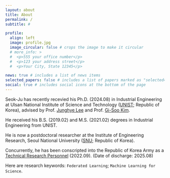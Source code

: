 ```yaml
---
layout: about
title: About
permalink: /
subtitle: #

profile:
  align: left
  image: profile.jpg
  image_circular: false # crops the image to make it circular
  # more_info: >
  #  <p>555 your office number</p>
  #  <p>123 your address street</p>
  #  <p>Your City, State 12345</p>

news: true # includes a list of news items
selected_papers: false # includes a list of papers marked as "selected={true}"
social: true # includes social icons at the bottom of the page
---
```


Seok-Ju has recently recevied his Ph.D. (2024.08) in Industrial Engineering at Ulsan National Institute of Science and Technology ([UNIST](https://www.unist.ac.kr); Republic of Korea), advised by Prof. [Junghye Lee](https://d3mlab.snu.ac.kr/members/professor) and Prof. [Gi-Soo Kim](https://sdm.unist.ac.kr/members/). 

He received his B.S. (2019.02) and M.S. (2021.02) degrees in Industrial Engineering from UNIST.

He is now a postdoctoral researcher at the Institute of Engineering Research, Seoul National University ([SNU](https://ioer.snu.ac.kr); Republic of Korea).

Concurrently, he has been conscripted into the Republic of Korea Army as a [Technical Research Personnel](https://elaw.klri.re.kr/kor_service/jomunPrint.do?hseq=10572&cseq=235795) (2022.09). (Date of discharge: 2025.08)

Here are research keywords: `Federated Learning`; `Machine Learning for Science`. 
